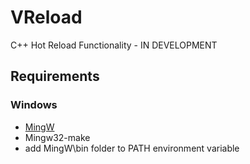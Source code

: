 # VReload
C++ Hot Reload Functionality - IN DEVELOPMENT
## Requirements 

### Windows

* [MingW](http://www.mingw.org/)
* Mingw32-make
* add MingW\bin folder to PATH environment variable
